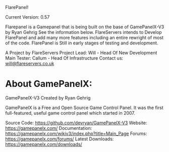 FlarePanel!

Current Version: 0.57

Flarepanel is a Gamepanel that is being built on the base of GamePanelX-V3 by Ryan Gehrig See the information below.
FlareServers intends to Develop FlarePanel and add many more features including an entire rewright of most of the code.
FlarePanel is Still in early stages of testing and development.

A Project by FlareServers 
Project Lead: Will - Head Of New Development
Main Tester: Callum - Head Of Infrastructure
Contact us: will@flareservers.co.uk


About GamePanelX:
=============
GamePanelX-V3
Created by Ryan Gehrig

GamePanelX is a Free and Open Source Game Control Panel.  It was the first full-featured, useful game control panel which started in 2007.

Source Code: https://github.com/devryan/GamePanelX-V3
Website: https://gamepanelx.com/
Documentation: https://gamepanelx.com/wikiv3/index.php?title=Main_Page
Forums: https://gamepanelx.com/forums/
Latest Downloads: https://gamepanelx.com/downloads/
